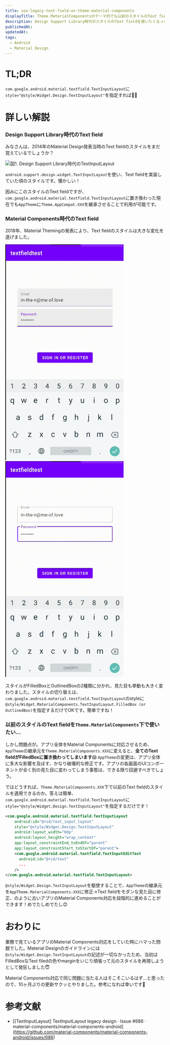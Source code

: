 ```yaml
---
title: use-legacy-text-field-on-theme-material-components
displayTitle: Theme.MaterialComponentsのテーマ内でも以前のスタイルのText fieldを使いたい
description: Design Support Library時代のスタイルのText fieldを使いたくなった時の備忘録です。
publishedAt: 
updatedAt: 
tags:
  - Android
  - Material Design
---
```


# TL;DR

`com.google.android.material.textfield.TextInputLayout`に`style="@style/Widget.Design.TextInputLayout"`を指定すれば🙆‍♂️

# 詳しい解説
### Design Support Library時代のText field

みなさんは、2014年のMaterial Design発表当時のText fieldのスタイルをまだ覚えているでしょうか？

![図1. Design Support Library時代のTextInputLayout](images/text-input-legacy.gif)

`android.support.design.widget.TextInputLayout`を使い、Text fieldを実装していた頃のスタイルです。懐かしい！

因みにこのスタイルのText fieldですが、`com.google.android.material.textfield.TextInputLayout`に置き換わった現在でも`AppTheme`に`Theme.AppCompat.XXX`を継承させることで利用が可能です。

### Material Components時代のText field

2018年、Material Themingの発表により、Text fieldのスタイルは大きな変化を遂げました。

![図2. Material Components時代のTextInputLayout(FilledBox)](images/text-input-layout-filledbox.gif)
![図3. Material Components時代のTextInputLayout(OutlinedBox)](images/text-input-layout-outlinedbox.gif)

スタイルがFilledBoxとOutlinedBoxの2種類に分かれ、見た目も挙動も大きく変わりました。スタイルの切り替えは、`com.google.android.material.textfield.TextInputLayout`のstyleに`@style/Widget.MaterialComponents.TextInputLayout.FilledBox (or OutlinedBox)`を指定するだけでOKです。簡単ですね！

### 以前のスタイルのText fieldを`Theme.MaterialComponents`下で使いたい…

しかし問題点が。アプリ全体をMaterial Componentsに対応させるため、`AppTheme`の継承元を`Theme.MaterialComponents.XXX`に変えると、**全てのText fieldがFilledBoxに置き換わってしまいます**😱 `AppTheme`の変更は、アプリ全体に多大な影響を及ぼす、かなり破壊的な修正です。アプリの各画面のUIコンポーネントが全く別の見た目に変わってしまう事態は、できる限り回避すべきでしょう。

ではどうすれば、`Theme.MaterialComponents.XXX`下で以前のText fieldのスタイルを適用できるのか。答えは簡単、`com.google.android.material.textfield.TextInputLayout`に`style="@style/Widget.Design.TextInputLayout"`を指定するだけです！

```xml
<com.google.android.material.textfield.TextInputLayout
    android:id="@+id/text_input_layout"
    style="@style/Widget.Design.TextInputLayout"
    android:layout_width="0dp"
    android:layout_height="wrap_content"
    app:layout_constraintEnd_toEndOf="parent"
    app:layout_constraintStart_toStartOf="parent">
    <com.google.android.material.textfield.TextInputEditText
      android:id="@+id/text"
      ...
    />
</com.google.android.material.textfield.TextInputLayout>    
```

`@style/Widget.Design.TextInputLayout`を駆使することで、`AppTheme`の継承元を`AppTheme.MaterialComponents.XXX`に修正→Text fieldをモダンな見た目に修正、のように古いアプリのMaterial Components対応を段階的に進めることができます！めでたしめでたし😊

# おわりに

業務で見ているアプリのMaterial Components対応をしていた時にハマった問題でした。Material Designのガイドラインには`@style/Widget.Design.TextInputLayout`の記述が一切なかったため、当初はFilledBoxなText filedの色やmarginをいじり頑張って元のスタイルを再現しようとして発狂しました😇

Material Components対応で同じ問題に当たる人はそこそこいるはず…と思ったので、10ヶ月ぶりの更新サクッとやりました。参考になれば幸いです🙏

# 参考文献

- [[TextInputLayout] TextInputLayout legacy design · Issue #686 · material-components/material-components-android]
(https://github.com/material-components/material-components-android/issues/686)